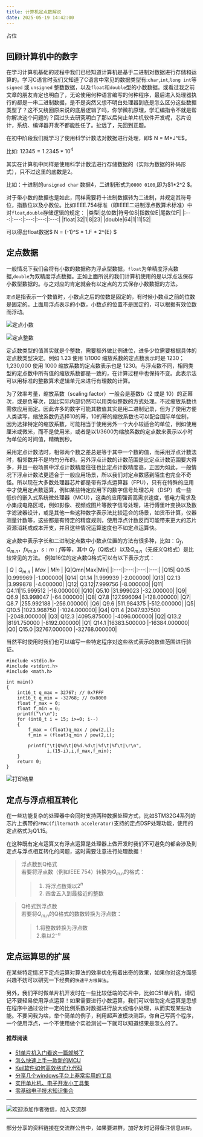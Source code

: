```yaml
---
title: 计算机定点数解说
date: 2025-05-19 14:42:00
---
```


占位
## 回顾计算机中的数字
在学习计算机基础的过程中我们已经知道计算机是基于二进制对数据进行存储和运算的。学习C语言时我们又知道了C语言中常见的数据类型有:`char`,`int`,`long int`等 `signed` 或 `unsigned` 整数数据，以及`float`和`double`型的小数数据。或看过我之前文章的朋友肯定也明白了，无论使用何种语言编写的何种程序，最后进入处理器执行的都是一串二进制数据，是不是突然又想不明白处理器到底是怎么区分这些数据类型了？这不又绕回原来说的底层逻辑了吗，你学微机原理，学汇编指令不就是帮你解决这个问题的？回过头去研究明白了那以后何止单片机软件开发呢，芯片设计，系统、编译器开发不都能胜任了。扯远了，先回到正题。

在初中阶段我们就学习了使用科学计数法对数据进行处理，即$ N = M*J^E$。

比如: $12345 = 1.2345 * 10^4$

其实在计算机中同样是使用科学计数法进行存储数据的（实际为数据的补码形式），只不过这里的底数是2。

比如：十进制的`unsigned char` 数据4，二进制形式为`0000 0100`,即为$1*2^2 $。

对于带小数的数据也是如此，同样需要将十进制数据转为二进制，并规定其符号位，指数位以及小数位。比如IEEE.754标准（即IEEE二进制浮点数算术标准）中对`float`,`double`存储逻辑的规定：
|类型|总位数|符号位S|指数位E|尾数位F|
|:---:|:---:|:---:|:---:|:---:|
|float|32|1|8|23|
|double|64|1|11|52|

可以得出float数据$ N = (-1)^S * 1.F * 2^{E} $

## 定点数据
一般情况下我们会将有小数的数据称为浮点型数据，`float`为单精度浮点数据,`double`为双精度浮点数据。正如上面所说的我们计算机使用的是以浮点法保存小数型数据的。与之对应的肯定就会有以定点的方式保存小数数据的方法。

`定点`是指表示一个数值时，小数点之后的位数是固定的，有时候小数点之前的位数是固定的。上面用浮点表示的小数，小数点的位置不是固定的，可以根据有效位数而浮动。

![定点小数](https://files.mdnice.com/user/38598/9fbe247a-38a9-4395-91e3-70e1e3499f3e.png)

![定点整数](https://files.mdnice.com/user/38598/6037c610-ba9c-49c8-aaaf-6d023f4228bd.png)

定点数类型的值其实就是个整数，需要额外做比例进位，进多少位需要根据具体的定点数类型决定。例如 1.23 使用 1/1000 缩放系数的定点数表示时是 1230；1,230,000 使用 1000 缩放系数的定点数表示也是 1230。与浮点数不同，相同类型的定点数中所有值的缩放系数都是一致的，在计算过程中也保持不变。此表示法可以用标准的整数算术逻辑单元来进行有理数的计算。

为了效率考量，缩放系数（scaling factor）一般会是基数b（2 或是 10）的正幂次，或是负幂次，因此实际内部仍然可以用类似整数的方式处理。不过缩放系数也需依应用而定。因此许多的数字可能其数值其实是用二进制记录，但为了使用方便人类读写，缩放系数仍选择10的幂，10的幂的缩放系数也可以配合国际单位制，因为选择特定的缩放系数，可能相当于使用另外一个大小较适合的单位，例如使用厘米或微米，而不是使用米，或者是以1/3600为缩放系数的定点数来表示以小时为单位的时间值，精确到秒。

采用定点计数法时，相邻两个数之差总是等于其中一个数的值，而采用浮点计数法时，相邻数并不是均匀分布的。另外浮点计数的计数范围是比定点计数范围要大得多，并且一般场景中浮点计数精度往往也比定点计数精度高，正因为如此，一般情况下浮点计数法更适合于一般应用场景，所以我们对定点数感到陌生也完全不奇怪。所以现在大多数处理器芯片都是带有浮点运算器（FPU），只有在特殊的应用中才使用定点数运算，例如某些特定应用下的数字信号处理芯片（DSP）或一些低价的嵌入式系统微处理器（MCU），这类的应用强调高需求速度，低电力需求及小集成电路区域，例如影像、视频或图片等数字信号处理，进行傅里叶变换以及数字滤波器设计，或是其他一些这种数字表示法比较适合的场景，如货币计算，仪器测量计数等，这些都是有特定的精度规则，使用浮点计数反而可能带来更大的芯片资源消耗或成本开支，并且这些情况运算速度也不如定点运算快。

定点数中表示字长和二进制定点数中小数点位置的方法有很多种，比如：$Q_f$，$Q_{m.n}$，$fx_{m.b}$，$s:m:f$等等，其中 $Q_f$（Q格式）以及$Q_{m.n}$（无歧义Q格式）是比较常见的方法。
例如16位的定点数Q格式可以有以下表示方式：

| $Q$ | $Q_{m.n}$ | $Max$ | $Min$ |
|Q|Qmn|Max|Min|
|:---:|:---:|:---:|:---:|
|Q15| Q0.15 |0.999969 |-1.000000|
|Q14| Q1.14 |1.999939 |-2.000000|
|Q13| Q2.13 |3.999878 |-4.000000|
|Q12| Q3.12|7.999756 |-8.000000|
|Q11| Q4.11|15.999512 |-16.000000|
|Q10| Q5.10 |31.999023 |-32.000000|
|Q9| Q6.9 |63.998047 |-64.000000|
|Q8| Q7.8 |127.996094 |-128.000000|
|Q7| Q8.7 |255.992188 |-256.000000|
|Q6| Q9.6 |511.984375 |-512.000000|
|Q5| Q10.5 |1023.968750 |-1024.000000|
|Q4| Q11.4 |2047.937500 |-2048.000000|
|Q3| Q12.3 |4095.875000 |-4096.000000|
|Q2| Q13.2 |8191.750000 |-8192.000000|
|Q1| Q14.1 |16383.500000 |-16384.000000|
|Q0| Q15.0 |32767.000000 |-32768.000000|

当然平时使用时我们也可以编写一些特定程序对这些格式表示的数值范围进行验证。
```
#include <stdio.h>
#include <stdint.h>
#include <math.h>

int main()
{
    int16_t q_max = 32767; // 0x7FFF
    int16_t q_min = -32768; // 0x8000
    float f_max = 0;
    float f_min = 0;
    printf("\r\n");
    for (int8_t i = 15; i>=0; i--) 
    {
        f_max = (float)q_max / pow(2,i);
        f_min = (float)q_min / pow(2,i);

        printf("\t|Q%d\t|Q%d.%d\t|%f\t|%f\t|\r\n",
               i,(15-i),i,f_max,f_min);
    }
    return 0;
}
```

![打印结果](https://files.mdnice.com/user/38598/7808f4fa-6fe1-49dc-802a-272f0d703ad1.png)

## 定点与浮点相互转化
在一些功能复杂的处理器中会同时支持两种数据处理方式，比如STM32G4系列的芯片上携带的`FMAC(filtermath accelerator)`支持的定点DSP处理功能，使用的定点格式为Q1.15。

在这种既有定点运算又有浮点运算是处理器上做开发时我们不可避免的都会涉及到定点与浮点相互转化的问题，这时需要注意进行处理数据！
> 浮点数到Q格式  
> 若要将浮点数（例如IEEE 754）转换为$Q_{m.n}$的格式：  
>> 1. 将浮点数乘以$2^n$   
>> 2. 四舍五入到最接近的整数    

> Q格式到浮点数  
> 若要将$Q_{m.n}$的Q格式的数数转换为浮点数：
>> 1.将整数转换为浮点数   
>> 2.乘以$2^{−n}$

## 定点运算思的扩展
在某些特定情况下定点运算对算法的效率优化有着出奇的效果，如果你对这方面感兴趣不妨可以研究一下经典的`快速平方根算法`。

另外，我们平时做单片机开发时在一些比较低端的芯片中，比如C51单片机，请切记不要轻易使用浮点运算！如果需要进行小数运算，我们可以借助定点运算是思想在程序中通过设计一定的比例系数对数据进行放大或缩小处理，从而实现某些功能。不要问我为啥，举个简单的例子，利用超声波模块测距，你自己写两个程序，一个使用浮点，一个不使用做个实验测试一下就可以知道结果是怎么的了。

#### 推荐阅读
- [51单片机入门看这一篇就够了](https://mp.weixin.qq.com/s?__biz=MzI1OTQ4MTg4Ng==&mid=2247485523&idx=1&sn=b7fcd1b86e2467d6f03b1a520c39bb06&chksm=ea790022dd0e893452c4994fa16d63111b16d9878c303712f695b58b7af360b7b18c1ed4b201&token=1711068967&lang=zh_CN#rd)
- [怎么快速上手一款新的MCU](https://mp.weixin.qq.com/s?__biz=MzI1OTQ4MTg4Ng==&mid=2247485581&idx=1&sn=b36e6536717774f7931c7aa93d5b237a&chksm=ea7900fcdd0e89ea0db13737720edc996fcb3fdbab3e43b4a92316240ac66d4b5a8bf9a07e78&token=466212876&lang=zh_CN#rd)
- [Keil软件如何高效格式化代码](https://mp.weixin.qq.com/s?__biz=MzI1OTQ4MTg4Ng==&mid=2247485572&idx=1&sn=17cefa35d9d660083d419a7e9b6db6f7&chksm=ea7900f5dd0e89e35b65ba26354cc69ad24f686d8e18abd34e0932567a9345e8c9ed653eee6b&token=1711068967&lang=zh_CN#rd)
- [分享几个windows平台上非常实用的工具](https://mp.weixin.qq.com/s?__biz=MzI1OTQ4MTg4Ng==&mid=2247485420&idx=2&sn=728ca4abbadf7caf51c392e7d7045cbe&chksm=ea790f9ddd0e868b9fa162c80db1876199845f387bbe851c8d38a4e8412329ae635916c13cfb&token=1711068967&lang=zh_CN#rd)
- [实用单片机、电子开发小工具集](https://mp.weixin.qq.com/s?__biz=MzI1OTQ4MTg4Ng==&mid=2247485606&idx=1&sn=2b433faa2e436fc762dc538c9cf3fe14&chksm=ea7900d7dd0e89c169f8948ff3d423016c8f51f1c914eb7b0d20cba8145b9ffa54815915d67b&token=1580674001&lang=zh_CN#rd)
- [零基础电子技术知识集合](https://mp.weixin.qq.com/s?__biz=MzI1OTQ4MTg4Ng==&mid=2247485689&idx=4&sn=211c2d0871a19c5e92cdf0c34f01d96b&chksm=ea790088dd0e899e3042a649a346bc98e94189d1fd18da2b954a7ddb781582dc2d0a82e07f4d&token=970763775&lang=zh_CN#rd)
----

![欢迎添加作者微信，加入交流群](https://files.mdnice.com/user/38598/37e7b97e-a5c7-44d1-9e48-bbe22ab3141d.jpg)

----
部分分享的资料链接在交流群公告中，如果要进群，加好友时记得备注信息`进群`。